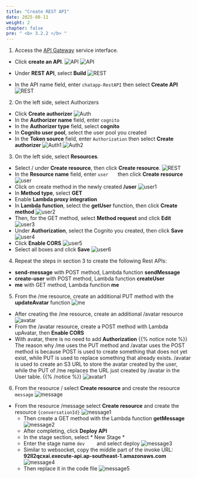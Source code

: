 ```yaml
---
title: "Create REST API"
date: 2025-08-11
weight: 2
chapter: false
pre: " <b> 3.2.2 </b> "
---
```

1. Access the [API Gateway](https://console.aws.amazon.com/apigateway) service interface.
  + Click **create an API**.
![API](/images/3.lambda-api/015.png)
![API](/images/3.lambda-api/016.png)

  + Under **REST API**, select **Build**
![REST](/images/3.lambda-api/017.png)
  + In the API name field, enter ```chatapp-RestAPI``` then select **Create API**
![REST](/images/3.lambda-api/022.png)

2. On the left side, select Authorizers 
  + Click **Create authorizer**
![Auth](/images/3.lambda-api/028.png)
  + In the **Authorizer name** field, enter ```cognito```
  + In the **Authorizer type** field, select **cognito**
  + In **Cognito user pool**, select the user pool you created
  + In the **Token source** field, enter ```Authorization``` then select **Create authorizer**
![Auth1](/images/3.lambda-api/029.png)
![Auth2](/images/3.lambda-api/030.png)

3. On the left side, select **Resources**.
  + Select / under **Create resource**, then click **Create resource**.
![REST](/images/3.lambda-api/022.png)
  + In the **Resource name** field, enter ```user   ``` then click **Create resource**
![user](/images/3.lambda-api/033.png)
  + Click on create method in the newly created **/user**
![user1](/images/3.lambda-api/034.png)
  + In **Method type**, select **GET** 
  + Enable **Lambda proxy integration**
  + In **Lambda function**, select the **getUser** function, then click **Create method**
![user2](/images/3.lambda-api/035.png)
  + Then, for the GET method, select **Method request** and click **Edit**
![user3](/images/3.lambda-api/036.png)
  + Under **Authorization**, select the Cognito you created, then click **Save**
![user4](/images/3.lambda-api/037.png)
  + Click **Enable CORS**
![user5](/images/3.lambda-api/031.png)
  + Select all boxes and click **Save**
![user6](/images/3.lambda-api/032.png)
4. Repeat the steps in section 3 to create the following Rest APIs:
  + **send-message** with POST method, Lambda function **sendMessage**
  + **create-user** with POST method, Lambda function **createUser**
  + **me** with GET method, Lambda function **me**
5. From the /me resource, create an additional PUT method with the **updateAvatar** function
![me](/images/3.lambda-api/038.png)
  + After creating the /me resource, create an additional /avatar resource
![avatar](/images/3.lambda-api/039.png)
  + From the /avatar resource, create a POST method with Lambda upAvatar, then **Enable CORS**
  + With avatar, there is no need to add **Authorization**
  {{% notice note %}}
The reason why /me uses the PUT method and /avatar uses the POST method is because POST is used to create something that does not yet exist, while PUT is used to replace something that already exists. /avatar is used to create an S3 URL to store the avatar created by the user, while the PUT of /me replaces the URL just created by /avatar in the User table.
  {{% /notice %}}
![avatar1](/images/3.lambda-api/040.png)
6. From the resource / select **Create resource** and create the resource ```message```
![message](/images/3.lambda-api/041.png)
+ From the resource /message select **Create resource** and create the resource ```{conversationId}```
![message1](/images/3.lambda-api/042.png)
  + Then create a GET method with the Lambda function **getMessage**
![message2](/images/3.lambda-api/043.png)
  + After completing, click **Deploy API** 
  + In the stage section, select * New Stage *
  + Enter the stage name ```dev    ``` and select deploy
![message3](/images/3.lambda-api/044.png)
  + Similar to websocket, copy the middle part of the invoke URL: **92ll2qcxai.execute-api.ap-southeast-1.amazonaws.com**
![message4](/images/3.lambda-api/045.png)
  + Then replace it in the code file
![message5](/images/3.lambda-api/027.png)